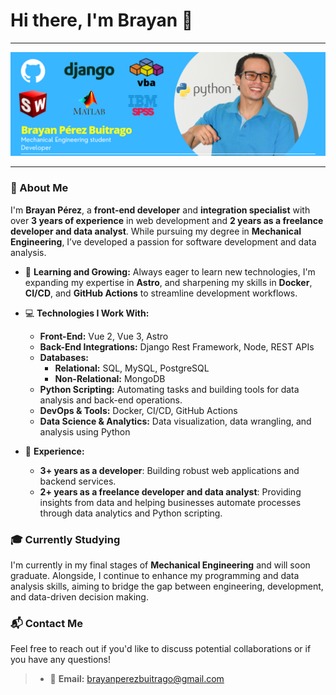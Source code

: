 # Hi there, I'm Brayan 👋
---

![Banner Brayan Pérez](https://github.com/bsperezb/bsperezb/blob/main/banner2.png "Banner Brayan Pérez 1")

---

### 🌟 About Me

I'm **Brayan Pérez**, a **front-end developer** and **integration specialist** with over **3 years of experience** in web development and **2 years as a freelance developer and data analyst**. While pursuing my degree in **Mechanical Engineering**, I’ve developed a passion for software development and data analysis.

- 🌱 **Learning and Growing:** Always eager to learn new technologies, I'm expanding my expertise in **Astro**, and sharpening my skills in **Docker**, **CI/CD**, and **GitHub Actions** to streamline development workflows.
  
- 💻 **Technologies I Work With:**
  - **Front-End:** Vue 2, Vue 3, Astro
  - **Back-End Integrations:** Django Rest Framework, Node, REST APIs
  - **Databases:** 
    - **Relational:** SQL, MySQL, PostgreSQL
    - **Non-Relational:** MongoDB
  - **Python Scripting:** Automating tasks and building tools for data analysis and back-end operations.
  - **DevOps & Tools:** Docker, CI/CD, GitHub Actions
  - **Data Science & Analytics:** Data visualization, data wrangling, and analysis using Python

- 🎯 **Experience:** 
  - **3+ years as a developer**: Building robust web applications and backend services.
  - **2+ years as a freelance developer and data analyst**: Providing insights from data and helping businesses automate processes through data analytics and Python scripting.
  
### 🎓 Currently Studying
I'm currently in my final stages of **Mechanical Engineering** and will soon graduate. Alongside, I continue to enhance my programming and data analysis skills, aiming to bridge the gap between engineering, development, and data-driven decision making.

### 📬 Contact Me

Feel free to reach out if you'd like to discuss potential collaborations or if you have any questions!

> * 📧 **Email:** brayanperezbuitrago@gmail.com
